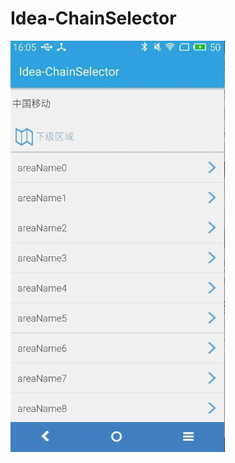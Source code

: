 # Idea-ChainSelector

![gthub](https://github.com/lanyan520/Idea-ChainSelector/blob/master/art/art01.gif "github")

